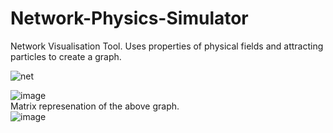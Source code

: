 # Network-Physics-Simulator
Network Visualisation Tool. Uses properties of physical fields and attracting particles to create a graph.
 
![net](https://github.com/Nam-H-Pham/Networks-Sim/assets/95603897/eb744ba2-0cae-4437-af80-a35cfa19cfca)

![image](https://github.com/Nam-H-Pham/Networks-Sim/assets/95603897/ab7df5ff-ce1c-409d-a079-45b382a5d11a)<br />
Matrix represenation of the above graph.<br />
![image](https://github.com/Nam-H-Pham/Networks-Sim/assets/95603897/970b1b7b-23c2-41dd-a045-1544e7cc28b1)

